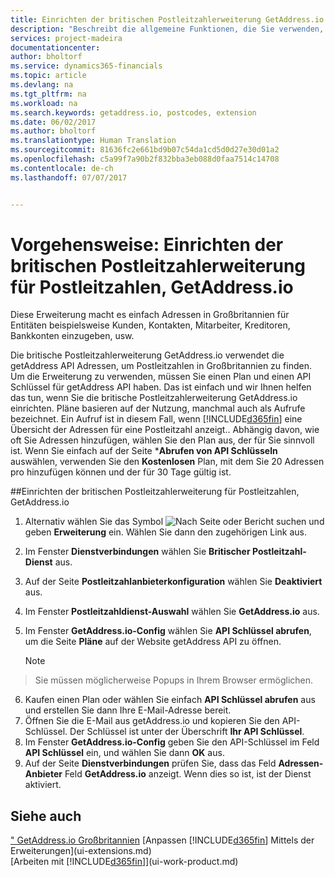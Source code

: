```yaml
---
title: Einrichten der britischen Postleitzahlerweiterung GetAddress.io| Microsoft Docs
description: "Beschreibt die allgemeine Funktionen, die Sie verwenden, um die Daten in den Finanzverhältnissen für Aktivitäten, wie Eingabe von Werten, Sortieren von Daten und Ändern von Ansichten auszuführen."
services: project-madeira
documentationcenter: 
author: bholtorf
ms.service: dynamics365-financials
ms.topic: article
ms.devlang: na
ms.tgt_pltfrm: na
ms.workload: na
ms.search.keywords: getaddress.io, postcodes, extension
ms.date: 06/02/2017
ms.author: bholtorf
ms.translationtype: Human Translation
ms.sourcegitcommit: 81636fc2e661bd9b07c54da1cd5d0d27e30d01a2
ms.openlocfilehash: c5a99f7a90b2f832bba3eb088d0faa7514c14708
ms.contentlocale: de-ch
ms.lasthandoff: 07/07/2017


---
```

# <a name="how-to-set-up-the-getaddressio-uk-postcodes-extension"></a>Vorgehensweise: Einrichten der britischen Postleitzahlerweiterung für Postleitzahlen, GetAddress.io
Diese Erweiterung macht es einfach Adressen in Großbritannien für Entitäten beispielsweise Kunden, Kontakten, Mitarbeiter, Kreditoren, Bankkonten einzugeben, usw. 

Die britische Postleitzahlerweiterung GetAddress.io verwendet die getAddress API Adressen, um Postleitzahlen in Großbritannien zu finden. Um die Erweiterung zu verwenden, müssen Sie einen Plan und einen API Schlüssel für getAddress API haben. Das ist einfach und wir Ihnen helfen das tun, wenn Sie die britische Postleitzahlerweiterung GetAddress.io einrichten. Pläne basieren auf der Nutzung, manchmal auch als Aufrufe bezeichnet. Ein Aufruf ist in diesem Fall, wenn [!INCLUDE[d365fin](includes/d365fin_md.md)] eine Übersicht der Adressen für eine Postleitzahl anzeigt.. Abhängig davon, wie oft Sie Adressen hinzufügen, wählen Sie den Plan aus, der für Sie sinnvoll ist. Wenn Sie einfach auf der Seite ***Abrufen von API Schlüsseln** auswählen, verwenden Sie den **Kostenlosen** Plan, mit dem Sie 20 Adressen pro hinzufügen können und der für 30  Tage gültig ist. 

##<a name="to-set-up-the-getaddressio-uk-postcodes-extension"></a>Einrichten der  britischen Postleitzahlerweiterung für Postleitzahlen, GetAddress.io 
1. Alternativ wählen Sie das Symbol ![Nach Seite oder Bericht suchen](media/ui-search/search_small.png "Nach Seite oder Bericht suchen") und geben **Erweiterung** ein. Wählen Sie dann den zugehörigen Link aus.  
2. Im Fenster **Dienstverbindungen** wählen Sie **Britischer Postleitzahl-Dienst** aus.
3. Auf der Seite **Postleitzahlanbieterkonfiguration** wählen Sie **Deaktiviert** aus.
4. Im Fenster **Postleitzahldienst-Auswahl** wählen Sie **GetAddress.io** aus.
5. Im Fenster **GetAddress.io-Config** wählen Sie **API Schlüssel abrufen**, um die Seite **Pläne** auf der Website getAddress API zu öffnen.  

    > [!NOTE]  
>   Sie müssen möglicherweise Popups in Ihrem Browser ermöglichen.
6. Kaufen einen Plan oder wählen Sie einfach **API Schlüssel abrufen** aus und erstellen Sie dann Ihre E-Mail-Adresse bereit.
7. Öffnen Sie die E-Mail aus getAddress.io und kopieren Sie den API-Schlüssel. Der Schlüssel ist unter der Überschrift **Ihr API Schlüssel**.
8. Im Fenster **GetAddress.io-Config** geben Sie den API-Schlüssel im Feld **API Schlüssel** ein, und wählen Sie dann **OK** aus.
9. Auf der Seite **Dienstverbindungen** prüfen Sie, dass das Feld **Adressen-Anbieter** Feld **GetAddress.io** anzeigt. Wenn dies so ist, ist der Dienst aktiviert.

## <a name="see-also"></a>Siehe auch
[" GetAddress.io Großbritannien](ui-extensions-getaddressio.md)
[Anpassen [!INCLUDE[d365fin](includes/d365fin_md.md)] Mittels der Erweiterungen](ui-extensions.md)  
[Arbeiten mit [!INCLUDE[d365fin](includes/d365fin_md.md)]](ui-work-product.md)
